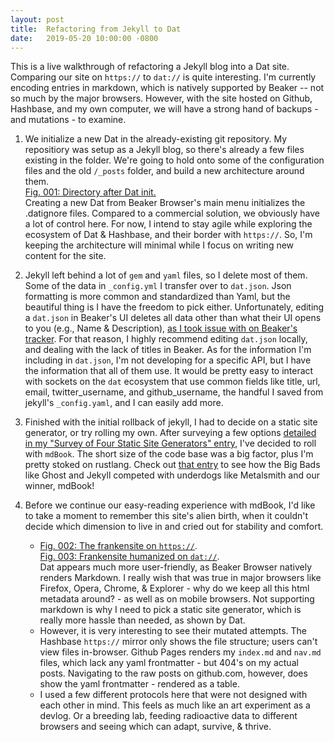 ```yaml
---
layout: post
title:  Refactoring from Jekyll to Dat
date:   2019-05-20 10:00:00 -0800
---
```

This is a live walkthrough of refactoring a Jekyll blog into a Dat site. Comparing our site on `https://` to `dat://` is quite interesting. I'm currently encoding entries in markdown, which is natively supported by Beaker -- not so much by the major browsers. However, with the site hosted on Github, Hashbase, and my own computer, we will have a strong hand of backups - and mutations - to examine. 

1. We initialize a new Dat in the already-existing git repository. My repositiory was setup as a Jekyll blog, so there's already a few files existing in the folder. We're going to hold onto some of the configuration files and the old `/_posts` folder, and build a new architecture around them.  
 [Fig. 001: Directory after Dat init.](2019-05-22-dir-after-dat-init.PNG)  
 Creating a new Dat from Beaker Browser's main menu initializes the .datignore files. Compared to a commercial solution, we obviously have a lot of control here. For now, I intend to stay agile while exploring the ecosystem of Dat & Hashbase, and their border with `https://`. So, I'm keeping the architecture will minimal while I focus on writing new content for the site. 

2. Jekyll left behind a lot of `gem` and `yaml` files, so I delete most of them. Some of the data in `_config.yml` I transfer over to `dat.json`. Json formatting is more common and standardized than Yaml, but the beautiful thing is I have the freedom to pick either. Unfortunately, editing a `dat.json` in Beaker's UI deletes all data other than what their UI opens to you (e.g., Name & Description), [as I took issue with on Beaker's tracker](https://github.com/beakerbrowser/beaker/issues/1409). For that reason, I highly recommend editing `dat.json` locally, and dealing with the lack of titles in Beaker. 
 As for the information I'm including in `dat.json`, I'm not developing for a specific API, but I have the information that all of them use. It would be pretty easy to interact with sockets on the `dat` ecosystem that use common fields like title, url, email, twitter_username, and github_username, the handful I saved from jekyll's `_config.yaml`, and I can easily add more.

3. Finished with the initial rollback of jekyll, I had to decide on a static site generator, or try rolling my own. After surveying a few options [detailed in my "Survey of Four Static Site Generators" entry](2019-05-30-four-static-site-generators.html), I've decided to roll with `mdBook`. The short size of the code base was a big factor, plus I'm pretty stoked on rustlang. Check out [that entry](2019-05-30-four-static-site-generators.html) to see how the Big Bads like Ghost and Jekyll competed with underdogs like Metalsmith and our winner, mdBook! 

4. Before we continue our easy-reading experience with mdBook, I'd like to take a moment to remember this site's alien birth, when it couldn't decide which dimension to live in and cried out for stability and comfort. 
	+ [Fig. 002: The frankensite on `https://`](2019-05-22-mirrors-https.png).  
	[Fig. 003: Frankensite humanized on `dat://`](2019-05-22-mirrors-dat.png).  
	Dat appears much more user-friendly, as Beaker Browser natively renders Markdown. I really wish that was true in major browsers like Firefox, Opera, Chrome, & Explorer - why do we keep all this html metadata around? - as well as on mobile browsers. Not supporting markdown is why I need to pick a static site generator, which is really more hassle than needed, as shown by Dat.  
	+ However, it is very interesting to see their mutated attempts. The Hashbase `https://` mirror only shows the file structure; users can't view files in-browser. Github Pages renders my `index.md` and `nav.md` files, which lack any yaml frontmatter - but 404's on my actual posts. Navigating to the raw posts on github.com, however, does show the yaml frontmatter - rendered as a table.  
	+ I used a few different protocols here that were not designed with each other in mind. This feels as much like an art experiment as a devlog. Or a breeding lab, feeding radioactive data to different browsers and seeing which can adapt, survive, & thrive. 